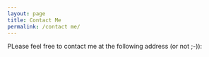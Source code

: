 ```yaml
---
layout: page
title: Contact Me
permalink: /contact me/
---
```


PLease feel free to contact me at the following address (or not ;-)): 
